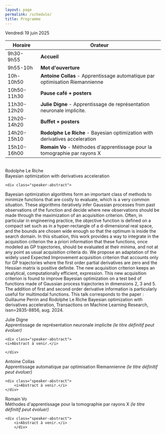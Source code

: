 ```yaml
---
layout: page
permalink: /schedule/
title: Programme
---
```

Vendredi 19 juin 2025

| Horaire      | Orateur              |
|------------- |----------------------|
| 9h30-9h55   | **Accueil**              |
| 9h55-10h    | **Mot d'ouverture**      |
| 10h-10h50   | **Antoine Collas** -  Apprentissage automatique par optimisation Riemannienne  |
| 10h50-11h30 | **Pause café + posters** |
| 11h30-12h20 | **Julie Digne** - Apprentissage de représentation neuronale implicite.  |
| 12h20-14h20 | **Buffet + posters**     |
| 14h20-15h10 | **Rodolphe Le Riche**  - Bayesian optimization with derivatives acceleration    |
| 15h10-16h00 | **Romain Vo** - Méthodes d'apprentissage pour la tomographie par rayons X  |


<br>

<div class="speaker-container">
    <div class="speaker-name">Rodolphe Le Riche </div>
    <div class="speaker-title">Bayesian optimization with derivatives acceleration</div>
    
    <div class="speaker-abstract">
Bayesian optimization algorithms form an important class of methods to minimize functions that are costly to evaluate, which is a very common situation. These algorithms iteratively infer Gaussian processes from past observations of the function and decide where new observations should be made through the maximization of an acquisition criterion. Often, in particular in engineering practice, the objective function is defined on a compact set such as in a hyper-rectangle of a d-dimensional real space, and the bounds are chosen wide enough so that the optimum is inside the search domain. In this situation, this work provides a way to integrate in the acquisition criterion the a priori information that these functions, once modeled as GP trajectories, should be evaluated at their minima, and not at any point as usual acquisition criteria do. We propose an adaptation of the widely used Expected Improvement acquisition criterion that accounts only for GP trajectories where the first order partial derivatives are zero and the Hessian matrix is positive definite. The new acquisition criterion keeps an analytical, computationally efficient, expression. This new acquisition criterion is found to improve Bayesian optimization on a test bed of functions made of Gaussian process trajectories in dimensions 2, 3 and 5. The addition of first and second order derivative information is particularly useful for multimodal functions.
This talk corresponds to the paper : Guillaume Perrin and Rodolphe Le Riche Bayesian optimization with derivatives acceleration, Transactions on Machine Learning Research, issn=2835-8856, aug. 2024.
	    </div>
</div>

<div class="speaker-container">
    <div class="speaker-name">Julie Digne</div>
    <div class="speaker-title">Apprentissage de représentation neuronale implicite <i>(le titre définitif peut évoluer)</i></div>
    
    <div class="speaker-abstract">
    <i>Abstract à venir.</i>
    
    </div>

</div>

<div class="speaker-container">
    <div class="speaker-name">Antoine Collas</div>
    <div class="speaker-title"> Apprentissage automatique par optimisation Riemannienne <i>(le titre définitif peut évoluer)</i> </div>
    
    <div class="speaker-abstract">
        <i>Abstract à venir.</i>
    </div>
	   
 </div>
</div>


<div class="speaker-container">
<div class="speaker-name">Romain Vo</div>
<div class="speaker-title">Méthodes d'apprentissage pour la tomographie par rayons X <i>(le titre définitif peut évoluer)</i></div>
    
    <div class="speaker-abstract">
        <i>Abstract à venir.</i>
	    </div>
</div>


